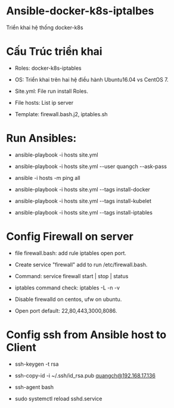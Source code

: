 # Ansible-docker-k8s-iptalbes
Triển khai hệ thống docker-k8s

# Cấu Trúc triển khai 
- Roles: docker-k8s-iptables

- OS: Triển khai trên hai hệ điều hành Ubuntu16.04 vs CentOS 7.

- Site.yml: File run install Roles.

- File hosts: List ip server

- Template: firewall.bash.j2, iptables.sh

# Run Ansibles:

- ansible-playbook -i hosts site.yml

- ansible-playbook -i hosts site.yml --user quangch --ask-pass

- ansible -i hosts -m ping all

- ansible-playbook -i hosts site.yml --tags install-docker
  
- ansible-playbook -i hosts site.yml --tags install-kubelet
  
- ansible-playbook -i hosts site.yml --tags install-iptables

# Config Firewall on server 

- file firewall.bash: add rule iptables open port.

- Create service "firewall" add to run /etc/firewall.bash.

- Command: service firewall start | stop | status

- iptables command check: iptables -L -n -v

- Disable firewalld on centos, ufw on ubuntu.

- Open port default: 22,80,443,3000,8086.


# Config ssh from Ansible host to Client

- ssh-keygen -t rsa
  
- ssh-copy-id -i ~/.ssh/id_rsa.pub quangch@192.168.17.136
 
- ssh-agent bash

- sudo systemctl reload sshd.service
  



  


